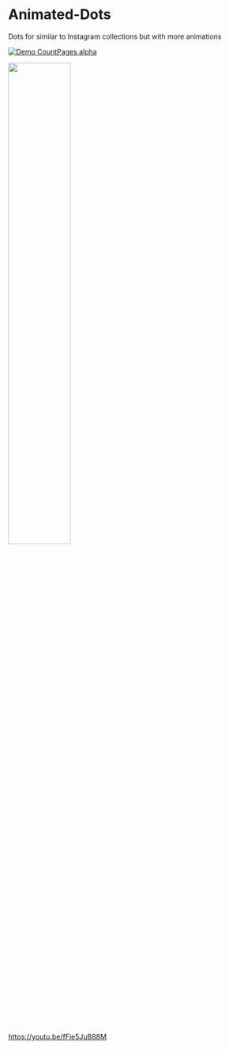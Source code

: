 # Animated-Dots
Dots for similar to Instagram collections but with more animations


[![Demo CountPages alpha](https://share.gifyoutube.com/fFie5JuB88M.gif)](https://www.youtube.com/watch?v=fFie5JuB88M)

[<img src="https://img.youtube.com/vi/fFie5JuB88M/maxresdefault.jpg" width="50%">](https://youtu.be/fFie5JuB88M)


https://youtu.be/fFie5JuB88M
